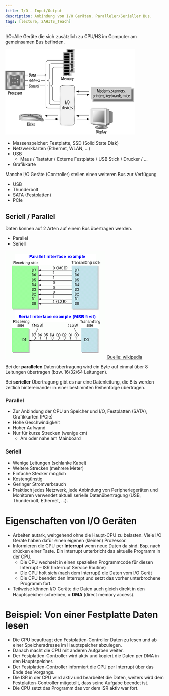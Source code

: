 ```yaml
---
title: I/O – Input/Output
description: Anbindung von I/O Geräten. Paralleler/Serieller Bus.
tags: [lecture, 2AHITS_Teach]
---
```


I/O=Alle Geräte die sich zusätzlich zu CPU/HS im Computer am gemeinsamen Bus befinden.

![Basic computer system](comparch/httpatomoreillycomsourceoreillyimages61604.png)

-   Massenspeicher: Festplatte, SSD (Solid State Disk)
-   Netzwerkkarten (Ethernet, WLAN, ...)
-   USB
    -   Maus / Tastatur / Externe Festplatte / USB Stick / Drucker / ...
-   Grafikkarte

Manche I/O Geräte (Controller) stellen einen weiteren Bus zur Verfügung

- USB
- Thunderbolt
- SATA (Festplatten)
- PCIe



## Seriell / Parallel

Daten können auf 2 Arten auf einem Bus übertragen werden.

- Parallel
- Seriell

![Parallel_and_Serial_Transmission](fig/Parallel_and_Serial_Transmission.png) 
[Quelle: wikipedia](https://de.wikipedia.org/wiki/Serielle_Datenübertragung)

Bei der **parallelen** Datenübertragung wird ein Byte auf einmal über 8 Leitungen übertragen (bzw. 16/32/64 Leitungen). 

Bei **serieller** Übertragung gibt es nur eine Datenleitung, die Bits werden zeitlich hintereinander in einer bestimmten Reihenfolge übertragen.

### Parallel

- Zur Anbindung der CPU an Speicher und I/O, Festplatten (SATA), Grafikkarten (PCIe)
- Hohe Geschwindigkeit
- Hoher Aufwand
- Nur für kurze Strecken (wenige cm)
  - Am oder nahe am Mainboard



### Seriell

- Wenige Leitungen (schlanke Kabel)
- Weitere Strecken (mehrere Meter)
- Einfache Stecker möglich
- Kostengünstig
- Geringer Stromverbrauch
- Praktisch jedes Netzwerk, jede Anbindung von Peripheriegeräten und Monitoren verwendet aktuell serielle Datenübertragung (USB, Thunderbolt, Ethernet, ...).



# Eigenschaften von I/O Geräten

-   Arbeiten autark, weitgehend ohne die Haupt-CPU zu belasten. Viele I/O Geräte haben dafür einen eigenen (kleinen) Prozessor.
-   Informieren die CPU per **Interrupt** wenn neue Daten da sind. Bsp. nach drücken einer Taste. Ein Interrupt unterbricht das aktuelle Programm in der CPU. 
    -   Die CPU wechselt in einen speziellen Programmcode für diesen Interrupt – ISR (Interrupt Service Routine)
    -   Die CPU holt sich (nach dem Interrupt) die Daten vom I/O Gerät
    -   Die CPU beendet den Interrupt und setzt das vorher unterbrochene Programm fort.
-   Teilweise können I/O Geräte die Daten auch gleich direkt in den Hauptspeicher schreiben, = **DMA** (direct memory access).



# Beispiel: Von einer Festplatte Daten lesen

-   Die CPU beauftragt den Festplatten-Controller Daten zu lesen und ab einer Speicheradresse im Hauptspeicher abzulegen.
-   Danach macht die CPU mit anderen Aufgaben weiter.
-   Der Festplatten-Controller wird aktiv und kopiert die Daten per DMA in den Hauptspeicher.
-   Der Festplatten-Controller informiert die CPU per Interrupt über das Ende des Vorgangs.
-   Die ISR in der CPU wird aktiv und bearbeitet die Daten, weiters wird dem Festplatten-Controller mitgeteilt, dass seine Aufgabe beendet ist.
-   Die CPU setzt das Programm das vor dem ISR aktiv war fort.



